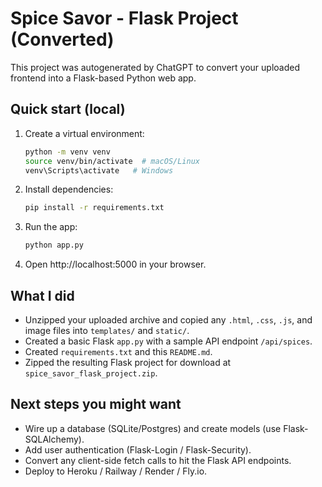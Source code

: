 # Spice Savor - Flask Project (Converted)

This project was autogenerated by ChatGPT to convert your uploaded frontend into a Flask-based Python web app.

## Quick start (local)
1. Create a virtual environment:
   ```bash
   python -m venv venv
   source venv/bin/activate  # macOS/Linux
   venv\Scripts\activate   # Windows
   ```
2. Install dependencies:
   ```bash
   pip install -r requirements.txt
   ```
3. Run the app:
   ```bash
   python app.py
   ```
4. Open http://localhost:5000 in your browser.

## What I did
- Unzipped your uploaded archive and copied any `.html`, `.css`, `.js`, and image files into `templates/` and `static/`.
- Created a basic Flask `app.py` with a sample API endpoint `/api/spices`.
- Created `requirements.txt` and this `README.md`.
- Zipped the resulting Flask project for download at `spice_savor_flask_project.zip`.

## Next steps you might want
- Wire up a database (SQLite/Postgres) and create models (use Flask-SQLAlchemy).
- Add user authentication (Flask-Login / Flask-Security).
- Convert any client-side fetch calls to hit the Flask API endpoints.
- Deploy to Heroku / Railway / Render / Fly.io.

